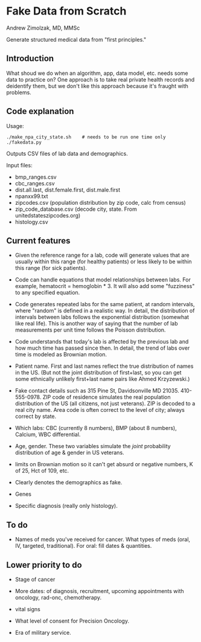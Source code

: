 Fake Data from Scratch
========================

Andrew Zimolzak, MD, MMSc

Generate structured medical data from "first principles."

Introduction
--------

What shoud we do when an algorithm, app, data model, etc. needs some
data to practice on? One approach is to take real private health
records and deidentify them, but we don't like this approach because
it's fraught with problems.

Code explanation
---------

Usage:

    ./make_npa_city_state.sh    # needs to be run one time only
    ./fakedata.py

Outputs CSV files of lab data and demographics.

Input files:

* bmp_ranges.csv
* cbc_ranges.csv
* dist.all.last, dist.female.first, dist.male.first
* npanxx99.txt
* zipcodes.csv (population distribution by zip code, calc from census)
* zip_code_database.csv (decode city, state. From
  unitedstateszipcodes.org)
* histology.csv

Current features
--------

* Given the reference range for a lab, code will generate values that
  are usually within this range (for healthy patients) or less likely
  to be within this range (for sick patients).

* Code can handle equations that model relationships between labs. For
  example, hematocrit = hemoglobin * 3. It will also add some
  "fuzziness" to any specified equation.

* Code generates repeated labs for the same patient, at random
  intervals, where "random" is defined in a realistic way. In detail,
  the distribution of intervals between labs follows the exponential
  distribution (somewhat like real life). This is another way of
  saying that the number of lab measurements per unit time follows the
  Poisson distribution.

* Code understands that today's lab is affected by the previous lab
  and how much time has passed since then. In detail, the trend of
  labs over time is modeled as Brownian motion.

* Patient name. First and last names reflect the true distribution of
  names in the US. (But not the joint distribution of first+last, so
  you can get some ethnically unlikely first+last name pairs like
  Ahmed Krzyzewski.)

* Fake contact details such as 315 Pine St, Davidsonville MD 21035.
  410-555-0978. ZIP code of residence simulates the real population
  distribution of the US (all citizens, not just veterans). ZIP is
  decoded to a real city name. Area code is often correct to the level
  of city; always correct by state.

* Which labs: CBC (currently 8 numbers), BMP (about 8 numbers),
  Calcium, WBC differential.

* Age, gender. These two variables simulate the *joint* probability
  distribution of age & gender in US veterans. 

* limits on Brownian motion so it can't get absurd or negative
  numbers, K of 25, Hct of 109, etc.

* Clearly denotes the demographics as fake.

* Genes

* Specific diagnosis (really only histology).

To do
--------

* Names of meds you've received for cancer. What types of meds (oral,
  IV, targeted, traditional). For oral: fill dates & quantities.

Lower priority to do
--------

* Stage of cancer

* More dates: of diagnosis, recruitment, upcoming appointments with
  oncology, rad-onc, chemotherapy.

* vital signs

* What level of consent for Precision Oncology.

* Era of military service.

